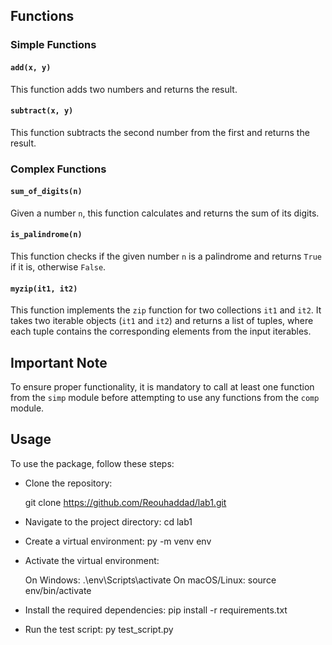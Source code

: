 ## Functions

### Simple Functions

#### `add(x, y)`

This function adds two numbers and returns the result.

#### `subtract(x, y)`

This function subtracts the second number from the first and returns the result.

### Complex Functions

#### `sum_of_digits(n)`

Given a number `n`, this function calculates and returns the sum of its digits.

#### `is_palindrome(n)`

This function checks if the given number `n` is a palindrome and returns `True` if it is, otherwise `False`.

#### `myzip(it1, it2)`

This function implements the `zip` function for two collections `it1` and `it2`. It takes two iterable objects (`it1` and `it2`) and returns a list of tuples, where each tuple contains the corresponding elements from the input iterables.

## Important Note

To ensure proper functionality, it is mandatory to call at least one function from the `simp` module before attempting to use any functions from the `comp` module.

## Usage

To use the package, follow these steps:

- Clone the repository:

   git clone https://github.com/Reouhaddad/lab1.git

- Navigate to the project directory:
    cd lab1
    
- Create a virtual environment:
 py -m venv env

- Activate the virtual environment:

    On Windows:
    .\env\Scripts\activate
    On macOS/Linux:
    source env/bin/activate

- Install the required dependencies:
 pip install -r requirements.txt

- Run the test script:
 py test_script.py
